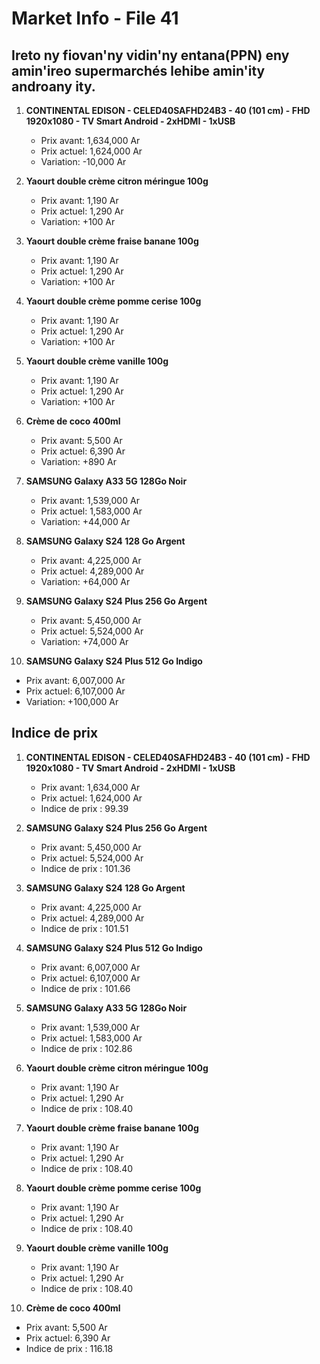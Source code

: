 # Market Info - File 41

## Ireto ny fiovan'ny vidin'ny entana(PPN) eny amin'ireo supermarchés lehibe amin'ity androany ity.

1. **CONTINENTAL EDISON - CELED40SAFHD24B3 - 40 (101 cm) - FHD 1920x1080 - TV Smart Android - 2xHDMI - 1xUSB**
   - Prix avant: 1,634,000 Ar
   - Prix actuel: 1,624,000 Ar
   - Variation: -10,000 Ar

2. **Yaourt double crème citron méringue 100g**
   - Prix avant: 1,190 Ar
   - Prix actuel: 1,290 Ar
   - Variation: +100 Ar

3. **Yaourt double crème fraise banane 100g**
   - Prix avant: 1,190 Ar
   - Prix actuel: 1,290 Ar
   - Variation: +100 Ar

4. **Yaourt double crème pomme cerise 100g**
   - Prix avant: 1,190 Ar
   - Prix actuel: 1,290 Ar
   - Variation: +100 Ar

5. **Yaourt double crème vanille 100g**
   - Prix avant: 1,190 Ar
   - Prix actuel: 1,290 Ar
   - Variation: +100 Ar

6. **Crème de coco 400ml**
   - Prix avant: 5,500 Ar
   - Prix actuel: 6,390 Ar
   - Variation: +890 Ar

7. **SAMSUNG Galaxy A33 5G 128Go Noir**
   - Prix avant: 1,539,000 Ar
   - Prix actuel: 1,583,000 Ar
   - Variation: +44,000 Ar

8. **SAMSUNG Galaxy S24 128 Go Argent**
   - Prix avant: 4,225,000 Ar
   - Prix actuel: 4,289,000 Ar
   - Variation: +64,000 Ar

9. **SAMSUNG Galaxy S24 Plus 256 Go Argent**
   - Prix avant: 5,450,000 Ar
   - Prix actuel: 5,524,000 Ar
   - Variation: +74,000 Ar

10. **SAMSUNG Galaxy S24 Plus 512 Go Indigo**
   - Prix avant: 6,007,000 Ar
   - Prix actuel: 6,107,000 Ar
   - Variation: +100,000 Ar



## Indice de prix

1. **CONTINENTAL EDISON - CELED40SAFHD24B3 - 40 (101 cm) - FHD 1920x1080 - TV Smart Android - 2xHDMI - 1xUSB**
   - Prix avant: 1,634,000 Ar
   - Prix actuel: 1,624,000 Ar
   - Indice de prix : 99.39

2. **SAMSUNG Galaxy S24 Plus 256 Go Argent**
   - Prix avant: 5,450,000 Ar
   - Prix actuel: 5,524,000 Ar
   - Indice de prix : 101.36

3. **SAMSUNG Galaxy S24 128 Go Argent**
   - Prix avant: 4,225,000 Ar
   - Prix actuel: 4,289,000 Ar
   - Indice de prix : 101.51

4. **SAMSUNG Galaxy S24 Plus 512 Go Indigo**
   - Prix avant: 6,007,000 Ar
   - Prix actuel: 6,107,000 Ar
   - Indice de prix : 101.66

5. **SAMSUNG Galaxy A33 5G 128Go Noir**
   - Prix avant: 1,539,000 Ar
   - Prix actuel: 1,583,000 Ar
   - Indice de prix : 102.86

6. **Yaourt double crème citron méringue 100g**
   - Prix avant: 1,190 Ar
   - Prix actuel: 1,290 Ar
   - Indice de prix : 108.40

7. **Yaourt double crème fraise banane 100g**
   - Prix avant: 1,190 Ar
   - Prix actuel: 1,290 Ar
   - Indice de prix : 108.40

8. **Yaourt double crème pomme cerise 100g**
   - Prix avant: 1,190 Ar
   - Prix actuel: 1,290 Ar
   - Indice de prix : 108.40

9. **Yaourt double crème vanille 100g**
   - Prix avant: 1,190 Ar
   - Prix actuel: 1,290 Ar
   - Indice de prix : 108.40

10. **Crème de coco 400ml**
   - Prix avant: 5,500 Ar
   - Prix actuel: 6,390 Ar
   - Indice de prix : 116.18

